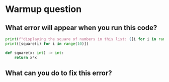 # Warmup question

## What error will appear when you run this code?

```python
print(f"displaying the square of numbers in this list: {[i for i in range(10)]}")
print([square(i) for i in range(10)])

def square(x: int) -> int:
    return x*x
```

## What can you do to fix this error?

